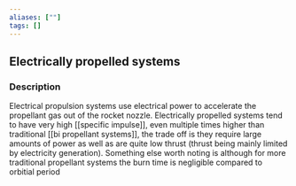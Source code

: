 ```yaml
---
aliases: [""]
tags: []
---
```


## Electrically propelled systems

### Description

Electrical propulsion systems use electrical power to accelerate the propellant gas out of the rocket nozzle. Electrically propelled systems tend to have very high [[specific impulse]], even multiple times higher than traditional [[bi propellant systems]], the trade off is they require large amounts of power as well as are quite low thrust (thrust being mainly limited by electricity generation).
Something else worth noting is although for more traditional propellant systems the burn time is negligible compared to orbitial period

